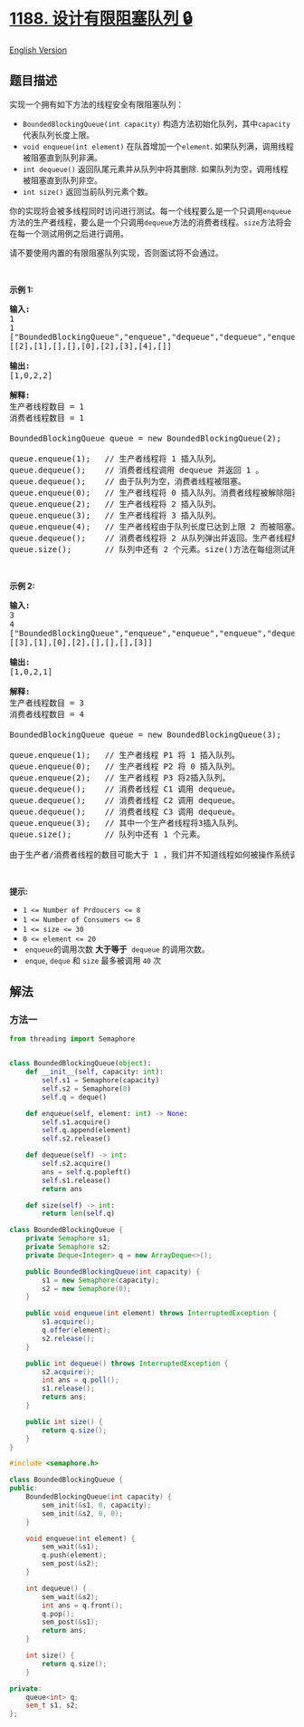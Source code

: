 # [1188. 设计有限阻塞队列 🔒](https://leetcode.cn/problems/design-bounded-blocking-queue)

[English Version](/solution/1100-1199/1188.Design%20Bounded%20Blocking%20Queue/README_EN.md)

<!-- tags:多线程 -->

<!-- difficulty:中等 -->

## 题目描述

<!-- 这里写题目描述 -->

<p>实现一个拥有如下方法的线程安全有限阻塞队列：</p>

<ul>
	<li><code>BoundedBlockingQueue(int capacity)</code>&nbsp;构造方法初始化队列，其中<code>capacity</code>代表队列长度上限。</li>
	<li><code>void enqueue(int element)</code>&nbsp;在队首增加一个<code>element</code>. 如果队列满，调用线程被阻塞直到队列非满。</li>
	<li><code>int dequeue()</code>&nbsp;返回队尾元素并从队列中将其删除. 如果队列为空，调用线程被阻塞直到队列非空。</li>
	<li><code>int size()</code>&nbsp;返回当前队列元素个数。</li>
</ul>

<p>你的实现将会被多线程同时访问进行测试。每一个线程要么是一个只调用<code>enqueue</code>方法的生产者线程，要么是一个只调用<code>dequeue</code>方法的消费者线程。<code>size</code>方法将会在每一个测试用例之后进行调用。</p>

<p>请不要使用内置的有限阻塞队列实现，否则面试将不会通过。</p>

<p>&nbsp;</p>

<p><strong>示例 1:</strong></p>

<pre>
<strong>输入:</strong>
1
1
["BoundedBlockingQueue","enqueue","dequeue","dequeue","enqueue","enqueue","enqueue","enqueue","dequeue"]
[[2],[1],[],[],[0],[2],[3],[4],[]]

<strong>输出:</strong>
[1,0,2,2]

<strong>解释:
</strong>生产者线程数目 = 1
消费者线程数目 = 1

BoundedBlockingQueue queue = new BoundedBlockingQueue(2);   // 使用capacity = 2初始化队列。

queue.enqueue(1);   // 生产者线程将 1 插入队列。
queue.dequeue();    // 消费者线程调用 dequeue 并返回 1 。
queue.dequeue();    // 由于队列为空，消费者线程被阻塞。
queue.enqueue(0);   // 生产者线程将 0 插入队列。消费者线程被解除阻塞同时将 0 弹出队列并返回。
queue.enqueue(2);   // 生产者线程将 2 插入队列。
queue.enqueue(3);   // 生产者线程将 3 插入队列。
queue.enqueue(4);   // 生产者线程由于队列长度已达到上限 2 而被阻塞。
queue.dequeue();    // 消费者线程将 2 从队列弹出并返回。生产者线程解除阻塞同时将4插入队列。
queue.size();       // 队列中还有 2 个元素。size()方法在每组测试用例最后调用。
</pre>

<p>&nbsp;</p>

<p><strong>示例 2:</strong></p>

<pre>
<strong>输入:</strong>
3
4
["BoundedBlockingQueue","enqueue","enqueue","enqueue","dequeue","dequeue","dequeue","enqueue"]
[[3],[1],[0],[2],[],[],[],[3]]

<strong>输出:</strong>
[1,0,2,1]

<strong>解释:
</strong>生产者线程数目 = 3
消费者线程数目 = 4

BoundedBlockingQueue queue = new BoundedBlockingQueue(3);   // 使用capacity = 3初始化队列。

queue.enqueue(1);   // 生产者线程 P1 将 1 插入队列。
queue.enqueue(0);   // 生产者线程 P2 将 0 插入队列。
queue.enqueue(2);   // 生产者线程 P3 将2插入队列。
queue.dequeue();    // 消费者线程 C1 调用 dequeue。
queue.dequeue();    // 消费者线程 C2 调用 dequeue。
queue.dequeue();    // 消费者线程 C3 调用 dequeue。
queue.enqueue(3);   // 其中一个生产者线程将3插入队列。
queue.size();       // 队列中还有 1 个元素。

由于生产者/消费者线程的数目可能大于 1 ，我们并不知道线程如何被操作系统调度，即使输入看上去隐含了顺序。因此任意一种输出[1,0,2]或[1,2,0]或[0,1,2]或[0,2,1]或[2,0,1]或[2,1,0]都可被接受。</pre>

<p>&nbsp;</p>

<p><strong>提示:</strong></p>

<ul>
	<li><code>1 &lt;= Number of Prdoucers &lt;= 8</code></li>
	<li><code>1 &lt;= Number of Consumers &lt;= 8</code></li>
	<li><code>1 &lt;= size &lt;= 30</code></li>
	<li><code>0 &lt;= element &lt;= 20</code></li>
	<li>&nbsp;<code>enqueue</code>的调用次数&nbsp;<strong>大于等于</strong> &nbsp;<code>dequeue</code>&nbsp;的调用次数。</li>
	<li>&nbsp;<code>enque</code>,&nbsp;<code>deque</code> 和&nbsp;<code>size</code>&nbsp;最多被调用&nbsp;<code>40</code>&nbsp;次</li>
</ul>

## 解法

### 方法一

<!-- tabs:start -->

```python
from threading import Semaphore


class BoundedBlockingQueue(object):
    def __init__(self, capacity: int):
        self.s1 = Semaphore(capacity)
        self.s2 = Semaphore(0)
        self.q = deque()

    def enqueue(self, element: int) -> None:
        self.s1.acquire()
        self.q.append(element)
        self.s2.release()

    def dequeue(self) -> int:
        self.s2.acquire()
        ans = self.q.popleft()
        self.s1.release()
        return ans

    def size(self) -> int:
        return len(self.q)
```

```java
class BoundedBlockingQueue {
    private Semaphore s1;
    private Semaphore s2;
    private Deque<Integer> q = new ArrayDeque<>();

    public BoundedBlockingQueue(int capacity) {
        s1 = new Semaphore(capacity);
        s2 = new Semaphore(0);
    }

    public void enqueue(int element) throws InterruptedException {
        s1.acquire();
        q.offer(element);
        s2.release();
    }

    public int dequeue() throws InterruptedException {
        s2.acquire();
        int ans = q.poll();
        s1.release();
        return ans;
    }

    public int size() {
        return q.size();
    }
}
```

```cpp
#include <semaphore.h>

class BoundedBlockingQueue {
public:
    BoundedBlockingQueue(int capacity) {
        sem_init(&s1, 0, capacity);
        sem_init(&s2, 0, 0);
    }

    void enqueue(int element) {
        sem_wait(&s1);
        q.push(element);
        sem_post(&s2);
    }

    int dequeue() {
        sem_wait(&s2);
        int ans = q.front();
        q.pop();
        sem_post(&s1);
        return ans;
    }

    int size() {
        return q.size();
    }

private:
    queue<int> q;
    sem_t s1, s2;
};
```

<!-- tabs:end -->

<!-- end -->
